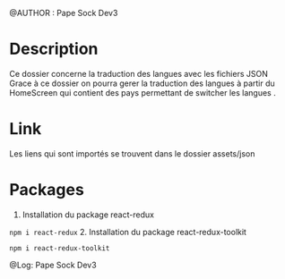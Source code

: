 @AUTHOR : Pape Sock Dev3
# Description
Ce dossier concerne la traduction des langues avec les fichiers JSON
Grace à ce dossier on pourra gerer la traduction des langues à partir du HomeScreen qui contient des pays permettant de switcher les langues .

# Link 
Les liens qui sont importés se trouvent dans le dossier assets/json

# Packages

1. Installation du package react-redux

`npm i react-redux`
2. Installation du package react-redux-toolkit

`npm i react-redux-toolkit`

@Log: Pape Sock Dev3